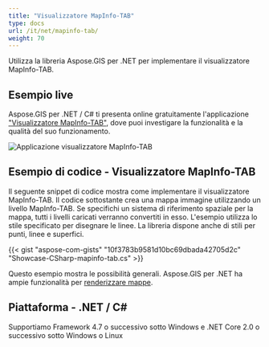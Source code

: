 ```yaml
---
title: "Visualizzatore MapInfo-TAB"
type: docs
url: /it/net/mapinfo-tab/
weight: 70
---
```


Utilizza la libreria Aspose.GIS per .NET per implementare il visualizzatore MapInfo-TAB.

## **Esempio live**

Aspose.GIS per .NET / C# ti presenta online gratuitamente l'applicazione ["Visualizzatore MapInfo-TAB"](https://products.aspose.app/gis/viewer/mapinfo-tab), dove puoi investigare la funzionalità e la qualità del suo funzionamento.

![Applicazione visualizzatore MapInfo-TAB](viewer.png)

## **Esempio di codice - Visualizzatore MapInfo-TAB**

Il seguente snippet di codice mostra come implementare il visualizzatore MapInfo-TAB. Il codice sottostante crea una mappa immagine utilizzando un livello MapInfo-TAB. Se specifichi un sistema di riferimento spaziale per la mappa, tutti i livelli caricati verranno convertiti in esso.
L'esempio utilizza lo stile specificato per disegnare le linee. La libreria dispone anche di stili per punti, linee e superfici.

{{< gist "aspose-com-gists" "10f3783b9581d10bc69dbada42705d2c" "Showcase-CSharp-mapinfo-tab.cs" >}}

Questo esempio mostra le possibilità generali. Aspose.GIS per .NET ha ampie funzionalità per [renderizzare mappe](https://docs.aspose.com/gis/net/map-rendering/).

## **Piattaforma - .NET / C#**

Supportiamo Framework 4.7 o successivo sotto Windows e .NET Core 2.0 o successivo sotto Windows o Linux
